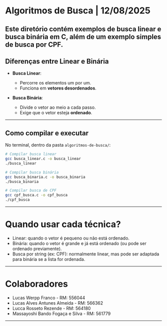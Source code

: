 # Algoritmos de Busca | 12/08/2025

Este diretório contém exemplos de **busca linear** e **busca binária** em C, além de um exemplo simples de busca por CPF.
---
## Diferenças entre Linear e Binária
- **Busca Linear**:
  - Percorre os elementos um por um.
  - Funciona em **vetores desordenados**.

- **Busca Binária**:
  - Divide o vetor ao meio a cada passo.
  - Exige que o vetor esteja **ordenado**.
---
## Como compilar e executar
No terminal, dentro da pasta `algoritmos-de-busca/`:

```bash
# Compilar busca linear
gcc busca_linear.c -o busca_linear
./busca_linear

# Compilar busca binária
gcc busca_binaria.c -o busca_binaria
./busca_binaria

# Compilar busca de CPF
gcc cpf_busca.c -o cpf_busca
./cpf_busca
```
---
# Quando usar cada técnica?

- Linear: quando o vetor é pequeno ou não está ordenado.
- Binária: quando o vetor é grande e já está ordenado (ou pode ser ordenado previamente).
- Busca por string (ex: CPF): normalmente linear, mas pode ser adaptada para binária se a lista for ordenada.
---
# Colaboradores

- Lucas Werpp Franco - RM: 556044
- Lucas Alves Antunes Almeida - RM: 566362
- Lucca Rosseto Rezende - RM: 564180
- Massayoshi Bando Fogaça e Silva - RM: 561779
---
